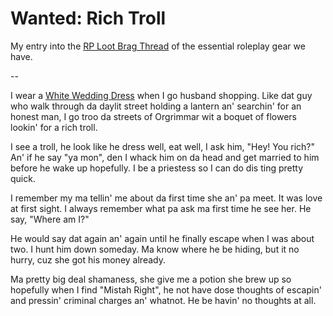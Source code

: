 # Wanted: Rich Troll

My entry into the [RP Loot Brag Thread](http://forums.worldofwarcraft.com/thread.aspx?FN=wow-realm-kirintor&T=9072&P=1) of the essential roleplay gear we have.

--

I wear a [White Wedding Dress](http://www.thottbot.com/?i=5658) when I go husband shopping. Like dat guy who walk through da daylit street holding a lantern an' searchin' for an honest man, I go troo da streets of Orgrimmar wit a boquet of flowers lookin' for a rich troll.

I see a troll, he look like he dress well, eat well, I ask him, "Hey! You rich?" An' if he say "ya mon", den I whack him on da head and get married to him before he wake up hopefully. I be a priestess so I can do dis ting pretty quick.

I remember my ma tellin' me about da first time she an' pa meet. It was love at first sight. I always remember what pa ask ma first time he see her. He say, "Where am I?"

He would say dat again an' again until he finally escape when I was about two. I hunt him down someday. Ma know where he be hiding, but it no hurry, cuz she got his money already.

Ma pretty big deal shamaness, she give me a potion she brew up so hopefully when I find "Mistah Right", he not have dose thoughts of escapin' and pressin' criminal charges an' whatnot. He be havin' no thoughts at all.
